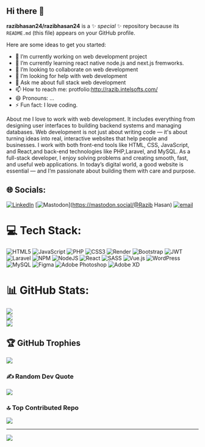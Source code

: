 ## Hi there 👋


**razibhasan24/razibhasan24** is a ✨ _special_ ✨ repository because its `README.md` (this file) appears on your GitHub profile.

Here are some ideas to get you started:

- 🔭 I’m currently working on web development project
- 🌱 I’m currently learning  react native node.js and next.js fremworks.
- 👯 I’m looking to collaborate on web development 
- 🤔 I’m looking for help with web development 
- 💬 Ask me about full stack web development 
- 📫 How to reach me: protfolio:http://razib.intelsofts.com/
- 😄 Pronouns: ...
- ⚡ Fun fact: I love coding.

 About me
I love to work with web development. It includes everything from designing user interfaces to building backend systems and managing databases. Web development is not just about writing code — it's about turning ideas into real, interactive websites that help people and businesses. I work with both front-end tools like HTML, CSS, JavaScript, and React,and back-end technologies like PHP,Laravel, and MySQL. As a full-stack developer, I enjoy solving problems and creating smooth, fast, and useful web applications. In today’s digital world, a good website is essential — and I’m passionate about building them with care and purpose.


## 🌐 Socials:
[![LinkedIn](https://img.shields.io/badge/LinkedIn-%230077B5.svg?logo=linkedin&logoColor=white)](https://linkedin.com/in/https://www.linkedin.com/in/md-razib-hasan-4b4030378/) [![Mastodon](https://img.shields.io/badge/-MASTODON-%232B90D9?logo=mastodon&logoColor=white)](https://mastodon.social/@Razib Hasan) [![email](https://img.shields.io/badge/Email-D14836?logo=gmail&logoColor=white)](mailto:razibhasan2403@gmail.com) 

# 💻 Tech Stack:
![HTML5](https://img.shields.io/badge/html5-%23E34F26.svg?style=for-the-badge&logo=html5&logoColor=white) ![JavaScript](https://img.shields.io/badge/javascript-%23323330.svg?style=for-the-badge&logo=javascript&logoColor=%23F7DF1E) ![PHP](https://img.shields.io/badge/php-%23777BB4.svg?style=for-the-badge&logo=php&logoColor=white) ![CSS3](https://img.shields.io/badge/css3-%231572B6.svg?style=for-the-badge&logo=css3&logoColor=white) ![Render](https://img.shields.io/badge/Render-%46E3B7.svg?style=for-the-badge&logo=render&logoColor=white) ![Bootstrap](https://img.shields.io/badge/bootstrap-%238511FA.svg?style=for-the-badge&logo=bootstrap&logoColor=white) ![JWT](https://img.shields.io/badge/JWT-black?style=for-the-badge&logo=JSON%20web%20tokens) ![Laravel](https://img.shields.io/badge/laravel-%23FF2D20.svg?style=for-the-badge&logo=laravel&logoColor=white) ![NPM](https://img.shields.io/badge/NPM-%23CB3837.svg?style=for-the-badge&logo=npm&logoColor=white) ![NodeJS](https://img.shields.io/badge/node.js-6DA55F?style=for-the-badge&logo=node.js&logoColor=white) ![React](https://img.shields.io/badge/react-%2320232a.svg?style=for-the-badge&logo=react&logoColor=%2361DAFB) ![SASS](https://img.shields.io/badge/SASS-hotpink.svg?style=for-the-badge&logo=SASS&logoColor=white) ![Vue.js](https://img.shields.io/badge/vue.js-%2335495e.svg?style=for-the-badge&logo=vuedotjs&logoColor=%234FC08D) ![WordPress](https://img.shields.io/badge/WordPress-%23117AC9.svg?style=for-the-badge&logo=WordPress&logoColor=white) ![MySQL](https://img.shields.io/badge/mysql-4479A1.svg?style=for-the-badge&logo=mysql&logoColor=white) ![Figma](https://img.shields.io/badge/figma-%23F24E1E.svg?style=for-the-badge&logo=figma&logoColor=white) ![Adobe Photoshop](https://img.shields.io/badge/adobe%20photoshop-%2331A8FF.svg?style=for-the-badge&logo=adobe%20photoshop&logoColor=white) ![Adobe XD](https://img.shields.io/badge/Adobe%20XD-470137?style=for-the-badge&logo=Adobe%20XD&logoColor=#FF61F6)
# 📊 GitHub Stats:
![](https://github-readme-stats.vercel.app/api?username=razibhasan24&theme=transparent&hide_border=true&include_all_commits=false&count_private=false)<br/>
![](https://nirzak-streak-stats.vercel.app/?user=razibhasan24&theme=transparent&hide_border=true)<br/>
![](https://github-readme-stats.vercel.app/api/top-langs/?username=razibhasan24&theme=transparent&hide_border=true&include_all_commits=false&count_private=false&layout=compact)

## 🏆 GitHub Trophies
![](https://github-profile-trophy.vercel.app/?username=razibhasan24&theme=blue_navy&no-frame=false&no-bg=true&margin-w=4)

### ✍️ Random Dev Quote
![](https://quotes-github-readme.vercel.app/api?type=horizontal&theme=radical)

### 🔝 Top Contributed Repo
![](https://github-contributor-stats.vercel.app/api?username=razibhasan24&limit=5&theme=dark&combine_all_yearly_contributions=true)

---
[![](https://visitcount.itsvg.in/api?id=razibhasan24&icon=0&color=0)](https://visitcount.itsvg.in)

<!-- Proudly created with GPRM ( https://gprm.itsvg.in ) -->
